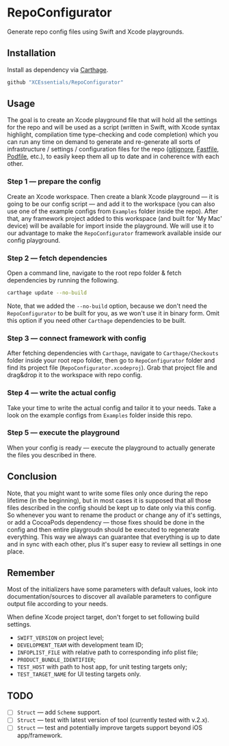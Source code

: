 
# RepoConfigurator

Generate repo config files using Swift and Xcode playgrounds.



## Installation

Install as dependency via [Carthage](https://github.com/Carthage/Carthage).

```ruby
github "XCEssentials/RepoConfigurator"
```



## Usage

The goal is to create an Xcode playground file that will hold all the settings for the repo and will be used as a script (written in Swift, with Xcode syntax highlight, compilation time type-checking and code completion) which you can run any time on demand to generate and re-generate all sorts of infrastructure / settings / configuration files for the repo ([gitignore](https://git-scm.com/docs/gitignore), [Fastfile](https://fastlane.tools/), [Podfile](https://guides.cocoapods.org/syntax/podfile.html), etc.), to easily keep them all up to date and in coherence with each other.



### Step 1 — prepare the config

Create an Xcode workspace. Then create a blank Xcode playground — it is going to be our config script — and add it to the workspace (you can also use one of the example configs from `Examples` folder inside the repo). After that, any framework project added to this workspace (and built for 'My Mac' device) will be available for import inside the playground. We will use it to our advantage to make the `RepoConfigurator` framework available inside our config playground.



### Step 2 — fetch dependencies

Open a command line, navigate to the root repo folder & fetch dependencies by running the following.

```bash
carthage update --no-build
```

Note, that we added the `--no-build` option, because we don't need the `RepoConfigurator` to be built for you, as we won't use it in binary form. Omit this option if you need other `Carthage` dependencies to be built.



### Step 3 — connect framework with config

After fetching dependencies with `Carthage`, navigate to `Carthage/Checkouts` folder inside your root repo folder, then go to `RepoConfigurator` folder and find its project file (`RepoConfigurator.xcodeproj`). Grab that project file and drag&drop it to the workspace with repo config.



### Step 4 — write the actual config

Take your time to write the actual config and tailor it to your needs. Take a look on the example configs from `Examples` folder inside this repo.



### Step 5 — execute the playground

When your config is ready — execute the playground to actually generate the files you described in there.



## Conclusion

Note, that you might want to write some files only once during the repo lifetime (in the beginning), but in most cases it is supposed that all those files described in the config should be kept up to date only via this config. So whenever you want to rename the product or change any of it's settings, or add a CocoaPods dependency — those fixes should be done in the config and then entire playgroudn should be executed to regenerate everything. This way we always can guarantee that everything is up to date and in sync with each other, plus it's super easy to review all settings in one place.



## Remember

Most of the initializers have some parameters with default values, look into documentation/sources to discover all available parameters to configure output file according to your needs.



When define Xcode project target, don't forget to set following build settings.

- `SWIFT_VERSION` on project level;
- `DEVELOPMENT_TEAM` with development team ID;
- `INFOPLIST_FILE` with relative path to corresponding info plist file;
- `PRODUCT_BUNDLE_IDENTIFIER`;
- `TEST_HOST` with path to host app, for unit testing targets only;
- `TEST_TARGET_NAME` for UI testing targets only.



## TODO

- [ ] `Struct` — add `Scheme` support.
- [ ] `Struct` — test with latest version of tool (currently tested with v.2.x).
- [ ] `Struct` — test and potentially improve targets support beyond iOS app/framework.
